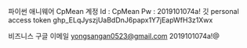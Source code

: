 파이썬 애니웨어 CpMean 계정
Id : CpMean 
Pw : 2019101074a!
깃 personal access token
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


비즈니스 구글 이메일
yongsangan0523@gmail.com
2019101074a!@
